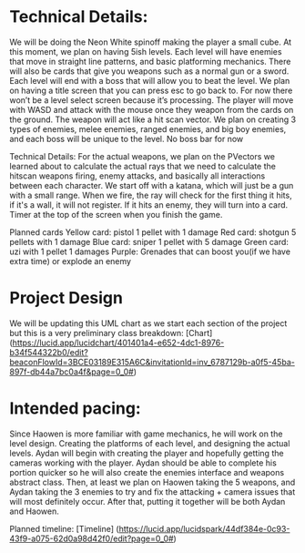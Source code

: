 
# Technical Details:
We will be doing the Neon White spinoff making the player a small cube. At this moment, we plan on having 5ish levels. Each level will have enemies that move in straight line patterns, and basic platforming mechanics. There will also be cards that give you weapons such as a normal gun or a sword. Each level will end with a boss that will allow you to beat the level. We plan on having a title screen that you can press esc to go back to. For now there won’t be a level select screen because it’s processing. The player will move with WASD and attack with the mouse once they weapon from the cards on the ground. The weapon will act like a hit scan vector. We plan on creating 3 types of enemies, melee enemies, ranged enemies, and big boy enemies, and each boss will be unique to the level. No boss bar for now

Technical Details: For the actual weapons, we plan on the PVectors we learned about to calculate the actual rays that we need to calculate the hitscan weapons firing, enemy attacks, and basically all interactions between each character. We start off with a katana, which will just be a gun with a small range. When we fire, the ray will check for the first thing it hits, if it's a wall, it will not register. If it hits an enemy, they will turn into a card.
Timer at the top of the screen when you finish the game.

Planned cards
Yellow card: pistol 1 pellet with 1 damage
Red card: shotgun 5 pellets with 1 damage
Blue card: sniper 1 pellet with 5 damage
Green card: uzi with 1 pellet 1 damages
Purple: Grenades that can boost you(if we have extra time) or explode an enemy


# Project Design

We will be updating this UML chart as we start each section of the project but this is a very preliminary class breakdown:
[Chart] (https://lucid.app/lucidchart/401401a4-e652-4dc1-8976-b34f544322b0/edit?beaconFlowId=3BCE03189E315A6C&invitationId=inv_6787129b-a0f5-45ba-897f-db44a7bc0a4f&page=0_0#)


# Intended pacing:

Since Haowen is more familiar with game mechanics, he will work on the level design. Creating the platforms of each level, and designing the actual levels. Aydan will begin with creating the player and hopefully getting the cameras working with the player. Aydan should be able to complete his portion quicker so he will also create the enemies interface and weapons abstract class. Then, at least we plan on Haowen taking the 5 weapons, and Aydan taking the 3 enemies to try and fix the attacking + camera issues that will most definitely occur. After that, putting it together will be both Aydan and Haowen.

Planned timeline: [Timeline] (https://lucid.app/lucidspark/44df384e-0c93-43f9-a075-62d0a98d42f0/edit?page=0_0#)
